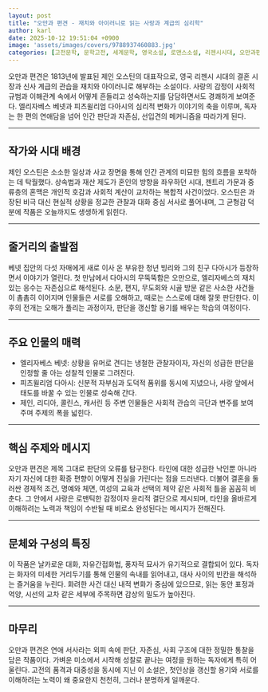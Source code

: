 ```yaml
---
layout: post
title: "오만과 편견 - 재치와 아이러니로 읽는 사랑과 계급의 심리학"
author: karl
date: 2025-10-12 19:51:04 +0900
image: 'assets/images/covers/9788937460883.jpg'
categories: [고전문학, 문학고전, 세계문학, 영국소설, 로맨스소설, 리젠시시대, 오만과편견, 제인오스틴]
---
```


오만과 편견은 1813년에 발표된 제인 오스틴의 대표작으로, 영국 리젠시 시대의 결혼 시장과 신사 계급의 관습을 재치와 아이러니로 해부하는 소설이다. 사랑의 감정이 사회적 규범과 이해관계 속에서 어떻게 흔들리고 성숙하는지를 담담하면서도 경쾌하게 보여준다. 엘리자베스 베넷과 피츠윌리엄 다아시의 심리적 변화가 이야기의 축을 이루며, 독자는 한 편의 연애담을 넘어 인간 판단과 자존심, 선입견의 메커니즘을 따라가게 된다.

---

## 작가와 시대 배경
제인 오스틴은 소소한 일상과 사교 장면을 통해 인간 관계의 미묘한 힘의 흐름을 포착하는 데 탁월했다. 상속법과 재산 제도가 혼인의 방향을 좌우하던 시대, 젠트리 가문과 중류층의 혼맥은 개인적 호감과 사회적 계산이 교차하는 복합적 사건이었다. 오스틴은 과장된 비극 대신 현실적 상황을 정교한 관찰과 대화 중심 서사로 풀어내며, 그 균형감 덕분에 작품은 오늘까지도 생생하게 읽힌다.

---

## 줄거리의 출발점
베넷 집안의 다섯 자매에게 새로 이사 온 부유한 청년 빙리와 그의 친구 다아시가 등장하면서 이야기가 열린다. 첫 만남에서 다아시의 무뚝뚝함은 오만으로, 엘리자베스의 재치 있는 응수는 자존심으로 해석된다. 소문, 편지, 무도회와 시골 방문 같은 사소한 사건들이 촘촘히 이어지며 인물들은 서로를 오해하고, 때로는 스스로에 대해 잘못 판단한다. 이후의 전개는 오해가 풀리는 과정이자, 판단을 갱신할 용기를 배우는 학습의 여정이다.

---

## 주요 인물의 매력
- 엘리자베스 베넷: 상황을 유머로 견디는 냉철한 관찰자이자, 자신의 성급한 판단을 인정할 줄 아는 성찰적 인물로 그려진다.
- 피츠윌리엄 다아시: 신분적 자부심과 도덕적 품위를 동시에 지녔으나, 사랑 앞에서 태도를 바꿀 수 있는 인물로 성숙해 간다.
- 제인, 리디아, 콜린스, 캐서린 등 주변 인물들은 사회적 관습의 극단과 변주를 보여주며 주제의 폭을 넓힌다.

---

## 핵심 주제와 메시지
오만과 편견은 제목 그대로 판단의 오류를 탐구한다. 타인에 대한 성급한 낙인뿐 아니라 자기 자신에 대한 확증 편향이 어떻게 진실을 가린다는 점을 드러낸다. 더불어 결혼을 둘러싼 경제적 조건, 명예와 체면, 여성의 교육과 선택의 제약 같은 사회적 틀을 꼼꼼히 비춘다. 그 안에서 사랑은 로맨틱한 감정이자 윤리적 결단으로 제시되며, 타인을 올바르게 이해하려는 노력과 책임이 수반될 때 비로소 완성된다는 메시지가 전해진다.

---

## 문체와 구성의 특징
이 작품은 날카로운 대화, 자유간접화법, 풍자적 묘사가 유기적으로 결합되어 있다. 독자는 화자의 미세한 거리두기를 통해 인물의 속내를 읽어내고, 대사 사이의 빈칸을 해석하는 즐거움을 누린다. 화려한 사건 대신 내적 변화가 중심에 있으므로, 읽는 동안 표정과 억양, 시선의 교차 같은 세부에 주목하면 감상의 밀도가 높아진다.

---

## 마무리
오만과 편견은 연애 서사라는 외피 속에 판단, 자존심, 사회 구조에 대한 정밀한 통찰을 담은 작품이다. 가벼운 미소에서 시작해 성찰로 끝나는 여정을 원하는 독자에게 특히 어울린다. 고전의 품격과 대중성을 동시에 지닌 이 소설은, 첫인상을 갱신할 용기와 서로를 이해하려는 노력이 왜 중요한지 천천히, 그러나 분명하게 일깨운다.